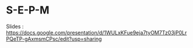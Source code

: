 # S-E-P-M

Slides : https://docs.google.com/presentation/d/1WULxKFue9eja7tyOM7Tz03jP0LrPQeTP-gAxmsmCPsc/edit?usp=sharing

